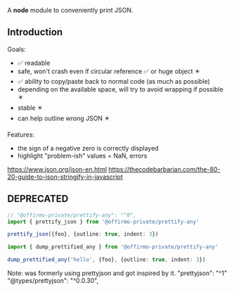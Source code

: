 A **node** module to conveniently print JSON.


## Introduction

Goals:
* ✅ readable
* safe, won't crash even if circular reference ✅ or huge object ✴️
* ✅ ability to copy/paste back to normal code (as much as possible)
* depending on the available space, will try to avoid wrapping if possible ✴️
* stable ✴️
* can help outline wrong JSON ✴️

Features:
- the sign of a negative zero is correctly displayed
- highlight "problem-ish" values = NaN, errors



https://www.json.org/json-en.html
https://thecodebarbarian.com/the-80-20-guide-to-json-stringify-in-javascript



## DEPRECATED

```ts
// "@offirmo-private/prettify-any": "^0",
import { prettify_json } from '@offirmo-private/prettify-any'

prettify_json({foo}, {outline: true, indent: 3})

import { dump_prettified_any } from '@offirmo-private/prettify-any'

dump_prettified_any('hello', {foo}, {outline: true, indent: 3})

```


Note: was formerly using prettyjson and got inspired by it.
"prettyjson": "^1"
"@types/prettyjson": "^0.0.30",

